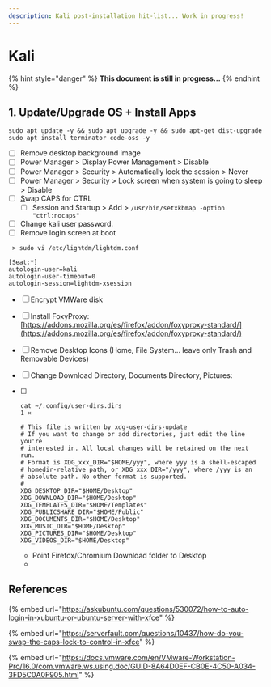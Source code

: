```yaml
---
description: Kali post-installation hit-list... Work in progress!
---
```


# Kali



{% hint style="danger" %}
**This document is still in progress...** 
{% endhint %}

## 1. Update/Upgrade OS + Install Apps

```text
sudo apt update -y && sudo apt upgrade -y && sudo apt-get dist-upgrade
sudo apt install terminator code-oss -y
```

* [ ] Remove desktop background image
* [ ] Power Manager &gt; Display Power Management &gt; Disable
* [ ] Power Manager &gt; Security &gt; Automatically lock the session &gt; Never
* [ ] Power Manager &gt; Security &gt; Lock screen when system is going to sleep &gt; Disable
* [ ] [S](http://manicai.net/comp/swap-caps-ctrl.html)wap CAPS for CTRL 
  * [ ] Session and Startup &gt; Add &gt; `/usr/bin/setxkbmap -option "ctrl:nocaps"`
* [ ] Change kali user password.
* [ ] Remove login screen at boot

```text
 > sudo vi /etc/lightdm/lightdm.conf
 
[Seat:*]
autologin-user=kali
autologin-user-timeout=0
autologin-session=lightdm-xsession
```

* [ ] Encrypt VMWare disk
* [ ] Install FoxyProxy: [https://addons.mozilla.org/es/firefox/addon/foxyproxy-standard/](https://addons.mozilla.org/es/firefox/addon/foxyproxy-standard/)
* [ ] Remove Desktop Icons \(Home, File System... leave only Trash and Removable Devices\)
* [ ] Change Download Directory, Documents Directory, Pictures:
* [ ] ```text
  cat ~/.config/user-dirs.dirs                                           1 ⨯

  # This file is written by xdg-user-dirs-update
  # If you want to change or add directories, just edit the line you're
  # interested in. All local changes will be retained on the next run.
  # Format is XDG_xxx_DIR="$HOME/yyy", where yyy is a shell-escaped
  # homedir-relative path, or XDG_xxx_DIR="/yyy", where /yyy is an
  # absolute path. No other format is supported.
  # 
  XDG_DESKTOP_DIR="$HOME/Desktop"
  XDG_DOWNLOAD_DIR="$HOME/Desktop"
  XDG_TEMPLATES_DIR="$HOME/Templates"
  XDG_PUBLICSHARE_DIR="$HOME/Public"
  XDG_DOCUMENTS_DIR="$HOME/Desktop"
  XDG_MUSIC_DIR="$HOME/Desktop"
  XDG_PICTURES_DIR="$HOME/Desktop"
  XDG_VIDEOS_DIR="$HOME/Desktop"

  ```

  * Point Firefox/Chromium Download folder to Desktop
  * 

## References

{% embed url="https://askubuntu.com/questions/530072/how-to-auto-login-in-xubuntu-or-ubuntu-server-with-xfce" %}

{% embed url="https://serverfault.com/questions/10437/how-do-you-swap-the-caps-lock-to-control-in-xfce" %}

{% embed url="https://docs.vmware.com/en/VMware-Workstation-Pro/16.0/com.vmware.ws.using.doc/GUID-8A64D0EF-CB0E-4C50-A034-3FD5C0A0F905.html" %}





